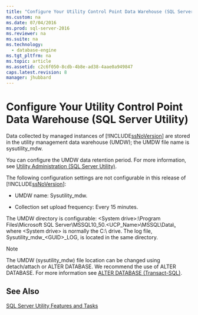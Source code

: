 ```yaml
---
title: "Configure Your Utility Control Point Data Warehouse (SQL Server Utility)"
ms.custom: na
ms.date: 07/04/2016
ms.prod: sql-server-2016
ms.reviewer: na
ms.suite: na
ms.technology: 
  - database-engine
ms.tgt_pltfrm: na
ms.topic: article
ms.assetid: c2c6f050-8cdb-4b8e-ad38-4aae0a949847
caps.latest.revision: 8
manager: jhubbard
---
```

# Configure Your Utility Control Point Data Warehouse (SQL Server Utility)
Data collected by managed instances of [!INCLUDE[ssNoVersion](../../Topics/TopicNameContainA/includes/ssNoVersion_md.md)] are stored in the utility management data warehouse (UMDW); the UMDW file name is sysutility_mdw.  
  
 You can configure the UMDW data retention period. For more information, see [Utility Administration (SQL Server Utility)](../../Topics/TopicNameNotContainA/Utility-Administration--SQL-Server-Utility-.md).  
  
 The following configuration settings are not configurable in this release of [!INCLUDE[ssNoVersion](../../Topics/TopicNameContainA/includes/ssNoVersion_md.md)]:  
  
-   UMDW name: Sysutility_mdw.  
  
-   Collection set upload frequency: Every 15 minutes.  
  
 The UMDW directory is configurable: <System drive\>:\Program Files\Microsoft SQL Server\MSSQL10_50.<UCP_Name>\MSSQL\Data\\, where <System drive\> is normally the C:\ drive. The log file, Sysutility_mdw_<GUID\>_LOG, is located in the same directory.  
  
> [!NOTE]  
>  The UMDW (sysutility_mdw) file location can be changed using detach/attach or ALTER DATABASE. We recommend the use of ALTER DATABASE. For more information see [ALTER DATABASE (Transact-SQL)](assetId:///15f8affd-8f39-4021-b092-0379fc6983da).  
  
## See Also  
 [SQL Server Utility Features and Tasks](../../Topics/TopicNameNotContainA/SQL-Server-Utility-Features-and-Tasks.md)